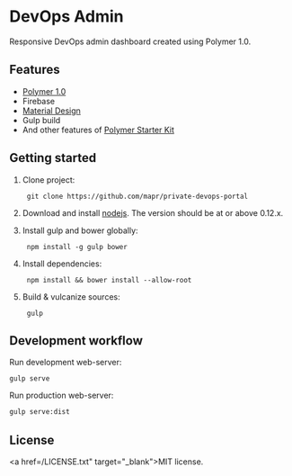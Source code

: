 # DevOps Admin

Responsive DevOps admin dashboard created using Polymer 1.0.

## Features

* [Polymer 1.0](https://www.polymer-project.org/1.0/)
* Firebase
* [Material Design](http://www.google.com/design/spec/material-design/introduction.html)
* Gulp build
* And other features of [Polymer Starter Kit](https://github.com/PolymerElements/polymer-starter-kit)

## Getting started

1. Clone project:

        git clone https://github.com/mapr/private-devops-portal
  
2. Download and install [nodejs](https://nodejs.org). The version should be at or above 0.12.x.

3. Install gulp and bower globally:

        npm install -g gulp bower

4. Install dependencies:

        npm install && bower install --allow-root

5. Build & vulcanize sources:

        gulp

## Development workflow

Run development web-server:

    gulp serve

Run production web-server:

```sh
gulp serve:dist
```

License
-------------
<a href=/LICENSE.txt" target="_blank">MIT</a> license.

